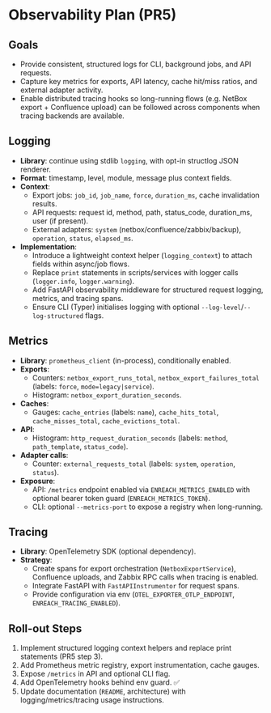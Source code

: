 # Observability Plan (PR5)

## Goals
- Provide consistent, structured logs for CLI, background jobs, and API requests.
- Capture key metrics for exports, API latency, cache hit/miss ratios, and external adapter activity.
- Enable distributed tracing hooks so long-running flows (e.g. NetBox export + Confluence upload) can be followed across components when tracing backends are available.

## Logging
- **Library**: continue using stdlib `logging`, with opt-in structlog JSON renderer.
- **Format**: timestamp, level, module, message plus context fields.
- **Context**:
  - Export jobs: `job_id`, `job_name`, `force`, `duration_ms`, cache invalidation results.
  - API requests: request id, method, path, status_code, duration_ms, user (if present).
  - External adapters: `system` (netbox/confluence/zabbix/backup), `operation`, `status`, `elapsed_ms`.
- **Implementation**:
  - Introduce a lightweight context helper (`logging_context`) to attach fields within async/job flows.
  - Replace `print` statements in scripts/services with logger calls (`logger.info`, `logger.warning`).
  - Add FastAPI observability middleware for structured request logging, metrics, and tracing spans.
  - Ensure CLI (Typer) initialises logging with optional `--log-level`/`--log-structured` flags.

## Metrics
- **Library**: `prometheus_client` (in-process), conditionally enabled.
- **Exports**:
  - Counters: `netbox_export_runs_total`, `netbox_export_failures_total` (labels: `force`, `mode=legacy|service`).
  - Histogram: `netbox_export_duration_seconds`.
- **Caches**:
  - Gauges: `cache_entries` (labels: `name`), `cache_hits_total`, `cache_misses_total`, `cache_evictions_total`.
- **API**:
  - Histogram: `http_request_duration_seconds` (labels: `method`, `path_template`, `status_code`).
- **Adapter calls**:
  - Counter: `external_requests_total` (labels: `system`, `operation`, `status`).
- **Exposure**:
  - API: `/metrics` endpoint enabled via `ENREACH_METRICS_ENABLED` with optional bearer token guard (`ENREACH_METRICS_TOKEN`).
  - CLI: optional `--metrics-port` to expose a registry when long-running.

## Tracing
- **Library**: OpenTelemetry SDK (optional dependency).
- **Strategy**:
  - Create spans for export orchestration (`NetboxExportService`), Confluence uploads, and Zabbix RPC calls when tracing is enabled.
  - Integrate FastAPI with `FastAPIInstrumentor` for request spans.
  - Provide configuration via env (`OTEL_EXPORTER_OTLP_ENDPOINT`, `ENREACH_TRACING_ENABLED`).

## Roll-out Steps
1. Implement structured logging context helpers and replace print statements (PR5 step 3).
2. Add Prometheus metric registry, export instrumentation, cache gauges.
3. Expose `/metrics` in API and optional CLI flag.
4. Add OpenTelemetry hooks behind env guard. ✅
5. Update documentation (`README`, architecture) with logging/metrics/tracing usage instructions.

